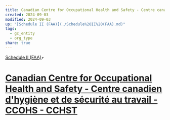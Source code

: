 ```yaml
---
title: Canadian Centre for Occupational Health and Safety - Centre canadien d'hygiène et de sécurité au travail - CCOHS - CCHST
created: 2024-09-03
modified: 2024-09-03
up: "[Schedule II (FAA)](./Schedule%20II%20(FAA).md)"
tags:
  - gc_entity
  - org_type
share: true
---
```

[Schedule II (FAA)](./Schedule%20II%20(FAA).md)⤴️
# [Canadian Centre for Occupational Health and Safety - Centre canadien d'hygiène et de sécurité au travail - CCOHS - CCHST](Canadian%20Centre%20for%20Occupational%20Health%20and%20Safety%20-%20Centre%20canadien%20d'hygi%C3%A8ne%20et%20de%20s%C3%A9curit%C3%A9%20au%20travail%20-%20CCOHS%20-%20CCHST.md)
